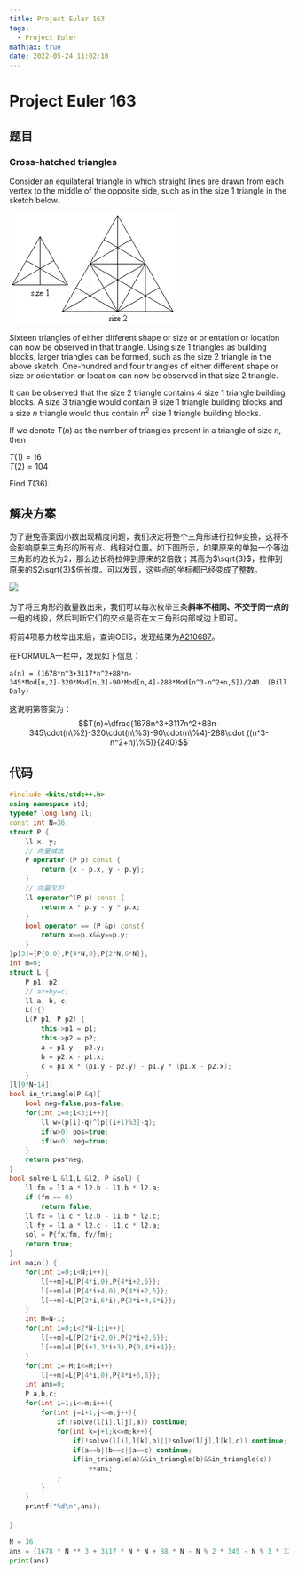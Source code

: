 ```yaml
---
title: Project Euler 163
tags:
  - Project Euler
mathjax: true
date: 2022-05-24 11:02:10
---
```


<escape><!-- more --></escape>

# Project Euler 163

## 题目

### Cross-hatched triangles

Consider an equilateral triangle in which straight lines are drawn from each vertex to the middle of the opposite side, such as in the size $1$ triangle in the sketch below.

![](../images/p163.gif)

Sixteen triangles of either different shape or size or orientation or location can now be observed in that triangle. Using size $1$ triangles as building blocks, larger triangles can be formed, such as the size $2$ triangle in the above sketch. One-hundred and four triangles of either different shape or size or orientation or location can now be observed in that size $2$ triangle.

It can be observed that the size $2$ triangle contains $4$ size $1$ triangle building blocks. A size $3$ triangle would contain $9$ size $1$ triangle building blocks and a size $n$ triangle would thus contain $n^2$ size $1$ triangle building blocks.

If we denote $T(n)$ as the number of triangles present in a triangle of size $n$, then

$T(1) = 16$<br>
$T(2) = 104$

Find $T(36)$.

## 解决方案

为了避免答案因小数出现精度问题，我们决定将整个三角形进行拉伸变换，这将不会影响原来三角形的所有点、线相对位置。如下图所示，如果原来的单独一个等边三角形的边长为$2$，那么边长将拉伸到原来的$2$倍数；其高为$\sqrt{3}$，拉伸到原来的$2\sqrt{3}$倍长度。可以发现，这些点的坐标都已经变成了整数。

![](../images/p163-1.png)

为了将三角形的数量数出来，我们可以每次枚举三条**斜率不相同、不交于同一点的**一组的线段，然后判断它们的交点是否在大三角形内部或边上即可。

将前$4$项暴力枚举出来后，查询OEIS，发现结果为[A210687](https://oeis.org/A210687)。

在FORMULA一栏中，发现如下信息：

```
a(n) = (1678*n^3+3117*n^2+88*n-345*Mod[n,2]-320*Mod[n,3]-90*Mod[n,4]-288*Mod[n^3-n^2+n,5])/240. (Bill Daly)
```

这说明第答案为：
$$T(n)=\dfrac{1678n^3+3117n^2+88n-345\cdot(n\%2)-320\cdot(n\%3)-90\cdot(n\%4)-288\cdot ((n^3-n^2+n)\%5)}{240}$$

## 代码

```C++
#include <bits/stdc++.h>
using namespace std;
typedef long long ll;
const int N=36;
struct P {
    ll x, y;
    // 向量减法
    P operator-(P p) const {
        return {x - p.x, y - p.y};
    }
    // 向量叉积
    ll operator^(P p) const {
        return x * p.y - y * p.x;
    }
    bool operator == (P &p) const{
        return x==p.x&&y==p.y;
    }
}p[3]={P{0,0},P{4*N,0},P{2*N,6*N}};
int m=0;
struct L {
    P p1, p2;
    // ax+by=c;
    ll a, b, c;
    L(){}
    L(P p1, P p2) {
        this->p1 = p1;
        this->p2 = p2;
        a = p1.y - p2.y;
        b = p2.x - p1.x;
        c = p1.x * (p1.y - p2.y) - p1.y * (p1.x - p2.x);
    }
}l[9*N+14];
bool in_triangle(P &q){
    bool neg=false,pos=false;
    for(int i=0;i<3;i++){
        ll w=(p[i]-q)^(p[(i+1)%3]-q);
        if(w>0) pos=true;
        if(w<0) neg=true;
    }
    return pos^neg;
}
bool solve(L &l1,L &l2, P &sol) {
    ll fm = l1.a * l2.b - l1.b * l2.a;
    if (fm == 0)
        return false;
    ll fx = l1.c * l2.b - l1.b * l2.c;
    ll fy = l1.a * l2.c - l1.c * l2.a;
    sol = P{fx/fm, fy/fm};
    return true;
}
int main() {
    for(int i=0;i<N;i++){
        l[++m]=L{P{4*i,0},P{4*i+2,6}};
        l[++m]=L{P{4*i+4,0},P{4*i+2,6}};
        l[++m]=L{P{2*i,6*i},P{2*i+4,6*i}};
    }
    int M=N-1;
    for(int i=0;i<2*N-1;i++){
        l[++m]=L{P{2*i+2,0},P{2*i+2,6}};
        l[++m]=L{P{i+1,3*i+3},P{0,4*i+4}};
    }
    for(int i=-M;i<=M;i++)
        l[++m]=L{P{4*i,0},P{4*i+6,6}};
    int ans=0;
    P a,b,c;
    for(int i=1;i<=m;i++){
        for(int j=i+1;j<=m;j++){
            if(!solve(l[i],l[j],a)) continue;
            for(int k=j+1;k<=m;k++){
                if(!solve(l[i],l[k],b)||!solve(l[j],l[k],c)) continue;
                if(a==b||b==c||a==c) continue;
                if(in_triangle(a)&&in_triangle(b)&&in_triangle(c))
                    ++ans;
            }
        }
    }
    printf("%d\n",ans);

}

```

```py
N = 36
ans = (1678 * N ** 3 + 3117 * N * N + 88 * N - N % 2 * 345 - N % 3 * 320 - N % 4 * 90 - (N ** 3 - N * N + N) % 5 * 288) // 240
print(ans)

```
